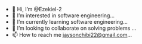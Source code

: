 - 👋 Hi, I’m @Ezekiel-2
- 👀 I’m interested in software engineering...
- 🌱 I’m currently learning software engineering...
- 💞️ I’m looking to collaborate on solving problems ...
- 📫 How to reach me jaysonchibi22@gmail.com...

<!---
Ezekiel-2/Ezekiel-2 is a ✨ special ✨ repository because its `README.md` (this file) appears on your GitHub profile.
You can click the Preview link to take a look at your changes.
--->
